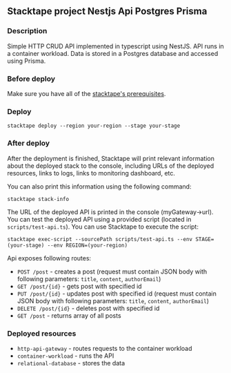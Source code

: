 ## Stacktape project Nestjs Api Postgres Prisma

### Description

Simple HTTP CRUD API implemented in typescript using NestJS.
API runs in a container workload.
Data is stored in a Postgres database and accessed using Prisma.

### Before deploy

Make sure you have all of the [stacktape's prerequisites](https://docs.stacktape.com/getting-started/1-install).

### Deploy

```
stacktape deploy --region your-region --stage your-stage
```

### After deploy

After the deployment is finished, Stacktape will print relevant information about the deployed stack to the console,
including URLs of the deployed resources, links to logs, links to monitoring dashboard, etc.

You can also print this information using the following command:

```
stacktape stack-info
```

The URL of the deployed API is printed in the console (myGateway->url).
You can test the deployed API using a provided script (located in `scripts/test-api.ts`). You can use Stacktape to execute the script:

```
stacktape exec-script --sourcePath scripts/test-api.ts --env STAGE=(your-stage) --env REGION=(your-region)
```

Api exposes following routes:

- `POST /post` - creates a post (request must contain JSON body with following parameters: `title`, `content`, `authorEmail`)
- `GET /post/{id}` - gets post with specified id
- `PUT /post/{id}` - updates post with specified id (request must contain JSON body with following parameters: `title`, `content`, `authorEmail`)
- `DELETE /post/{id}` - deletes post with specified id
- `GET /post` - returns array of all posts

### Deployed resources

- `http-api-gateway` - routes requests to the container workload
- `container-workload` - runs the API
- `relational-database` - stores the data

